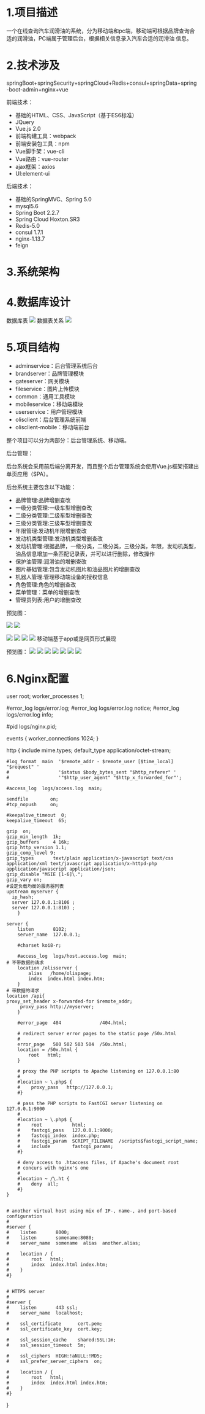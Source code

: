 # 1.项目描述
一个在线查询汽车润滑油的系统，分为移动端和pc端，移动端可根据品牌查询合适的润滑油，PC端属于管理后台，根据相关信息录入汽车合适的润滑油
信息。

# 2.技术涉及
springBoot+springSecurity+springCloud+Redis+consul+springData+spring-boot-admin+nginx+vue

前端技术：

* 基础的HTML、CSS、JavaScript（基于ES6标准）
* JQuery
* Vue.js 2.0
* 前端构建工具：webpack
* 前端安装包工具：npm
* Vue脚手架：vue-cli
* Vue路由：vue-router
* ajax框架：axios
* UI:element-ui

后端技术：

* 基础的SpringMVC、Spring 5.0
* mysql5.6
* Spring Boot 2.2.7
* Spring Cloud Hoxton.SR3
* Redis-5.0
* consul 1.7.1
* nginx-1.13.7
* feign


# 3.系统架构

# 4.数据库设计 
数据库表
![](https://github.com/HelloEath/microolisserver/raw/master/imagesdesc/olis-table.jpg)
数据表关系
![](https://github.com/HelloEath/microolisserver/raw/master/imagesdesc/oils-er.png)
# 5.项目结构
* adminservice：后台管理系统后台
* brandserver：品牌管理模块
* gateserver：网关模块
* fileservice：图片上传模块
* common：通用工具模块
* mobileservice：移动端模块
* userservice：用户管理模块
* olisclient：后台管理系统前端
* olisclient-mobile：移动端前台

整个项目可以分为两部分：后台管理系统、移动端。

后台管理：

后台系统会采用前后端分离开发，而且整个后台管理系统会使用Vue.js框架搭建出单页应用（SPA）。

后台系统主要包含以下功能：
* 品牌管理:品牌增删查改
* 一级分类管理:一级车型增删查改
* 二级分类管理:二级车型增删查改
* 三级分类管理:三级车型增删查改
* 年限管理:发动机年限增删查改
* 发动机类型管理:发动机类型增删查改
* 发动机管理:根据品牌，一级分类，二级分类，三级分类，年限，发动机类型，油品信息增加一条匹配记录表，并可以进行删除，修改操作
* 保护油管理:润滑油的增删查改
* 图片基础管理:包含发动机图片和油品图片的增删查改
* 机器人管理:管理移动端设备的授权信息
* 角色管理:角色的增删查改
* 菜单管理：菜单的增删查改
* 管理员列表:用户的增删查改

预览图：

![](https://github.com/HelloEath/microolisserver/raw/master/imagesdesc/demo2.PNG)
![](https://github.com/HelloEath/microolisserver/raw/master/imagesdesc/demo3.PNG)

![](https://github.com/HelloEath/microolisserver/raw/master/imagesdesc/demo5.PNG)
![](https://github.com/HelloEath/microolisserver/raw/master/imagesdesc/demo7.PNG)
![](https://github.com/HelloEath/microolisserver/raw/master/imagesdesc/demo8.PNG)
![](https://github.com/HelloEath/microolisserver/raw/master/imagesdesc/demo9.PNG)
移动端基于app或是网页形式展现

预览图：
![](https://github.com/HelloEath/microolisserver/raw/master/imagesdesc/demo11.PNG)
![](https://github.com/HelloEath/microolisserver/raw/master/imagesdesc/mobile-demo1.png)
![](https://github.com/HelloEath/microolisserver/raw/master/imagesdesc/mobile-demo2.png.png)
![](https://github.com/HelloEath/microolisserver/raw/master/imagesdesc/mobile-demo3.png)
![](https://github.com/HelloEath/microolisserver/raw/master/imagesdesc/mobile-demo4.png)
![](https://github.com/HelloEath/microolisserver/raw/master/imagesdesc/mobile-demo5.png)
![](https://github.com/HelloEath/microolisserver/raw/master/imagesdesc/mobile-demo6.png)


# 6.Nginx配置

user  root;
worker_processes  1;

#error_log  logs/error.log;
#error_log  logs/error.log  notice;
#error_log  logs/error.log  info;

#pid        logs/nginx.pid;


events {
    worker_connections  1024;
}


http {
    include       mime.types;
    default_type  application/octet-stream;

    #log_format  main  '$remote_addr - $remote_user [$time_local] "$request" '
    #                  '$status $body_bytes_sent "$http_referer" '
    #                  '"$http_user_agent" "$http_x_forwarded_for"';

    #access_log  logs/access.log  main;

    sendfile        on;
    #tcp_nopush     on;

    #keepalive_timeout  0;
    keepalive_timeout  65;

    gzip  on;
    gzip_min_length  1k;
    gzip_buffers     4 16k;
    gzip_http_version 1.1;
    gzip_comp_level 9;
    gzip_types       text/plain application/x-javascript text/css application/xml text/javascript application/x-httpd-php application/javascript application/json;
    gzip_disable "MSIE [1-6]\.";
    gzip_vary on;
	#设定负载均衡的服务器列表
    upstream myserver {
      ip_hash;       
      server 127.0.0.1:8106 ;
      server 127.0.0.1:8103 ;
  		}

    server {
        listen       8102;
        server_name  127.0.0.1;

        #charset koi8-r;

        #access_log  logs/host.access.log  main;
 	# 不带数据的请求
        location /olisserver {
            alias   /home/olispage;
            index  index.html index.htm;
        }
	# 带数据的请求
 	location /api{
	proxy_set_header x-forwarded-for $remote_addr;
         proxy_pass http://myserver;
        }

        #error_page  404              /404.html;

        # redirect server error pages to the static page /50x.html
        #
        error_page   500 502 503 504  /50x.html;
        location = /50x.html {
            root   html;
        }

        # proxy the PHP scripts to Apache listening on 127.0.0.1:80
        #
        #location ~ \.php$ {
        #    proxy_pass   http://127.0.0.1;
        #}

        # pass the PHP scripts to FastCGI server listening on 127.0.0.1:9000
        #
        #location ~ \.php$ {
        #    root           html;
        #    fastcgi_pass   127.0.0.1:9000;
        #    fastcgi_index  index.php;
        #    fastcgi_param  SCRIPT_FILENAME  /scripts$fastcgi_script_name;
        #    include        fastcgi_params;
        #}

        # deny access to .htaccess files, if Apache's document root
        # concurs with nginx's one
        #
        #location ~ /\.ht {
        #    deny  all;
        #}
    }


    # another virtual host using mix of IP-, name-, and port-based configuration
    #
    #server {
    #    listen       8000;
    #    listen       somename:8080;
    #    server_name  somename  alias  another.alias;

    #    location / {
    #        root   html;
    #        index  index.html index.htm;
    #    }
    #}


    # HTTPS server
    #
    #server {
    #    listen       443 ssl;
    #    server_name  localhost;

    #    ssl_certificate      cert.pem;
    #    ssl_certificate_key  cert.key;

    #    ssl_session_cache    shared:SSL:1m;
    #    ssl_session_timeout  5m;

    #    ssl_ciphers  HIGH:!aNULL:!MD5;
    #    ssl_prefer_server_ciphers  on;

    #    location / {
    #        root   html;
    #        index  index.html index.htm;
    #    }
    #}

}
